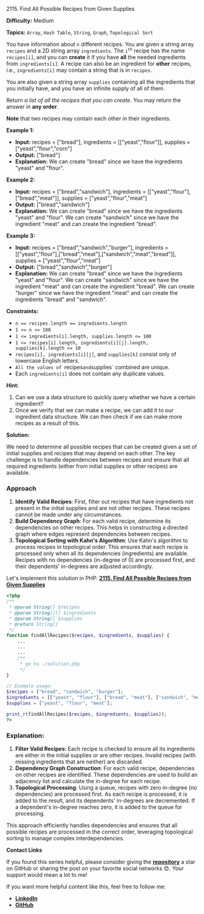 2115\. Find All Possible Recipes from Given Supplies

**Difficulty:** Medium

**Topics:** `Array`, `Hash Table`, `String`, `Graph`, `Topological Sort`

You have information about `n` different recipes. You are given a string array `recipes` and a 2D string array `ingredients`. The <code>i<sup>th</sup></code> recipe has the name `recipes[i]`, and you can **create** it if you have **all** the needed ingredients from `ingredients[i]`. A recipe can also be an ingredient for **other** recipes, i.e., `ingredients[i]` may contain a string that is in `recipes`.

You are also given a string array `supplies` containing all the ingredients that you initially have, and you have an infinite supply of all of them.

Return _a list of all the recipes that you can create_. You may return the answer in **any order**.

**Note** that two recipes may contain each other in their ingredients.

**Example 1:**

- **Input:** recipes = ["bread"], ingredients = [["yeast","flour"]], supplies = ["yeast","flour","corn"]
- **Output:** ["bread"]
- **Explanation:** We can create "bread" since we have the ingredients "yeast" and "flour".

**Example 2:**

- **Input:** recipes = ["bread","sandwich"], ingredients = [["yeast","flour"],["bread","meat"]], supplies = ["yeast","flour","meat"]
- **Output:** ["bread","sandwich"]
- **Explanation:**
  We can create "bread" since we have the ingredients "yeast" and "flour".
  We can create "sandwich" since we have the ingredient "meat" and can create the ingredient "bread".


**Example 3:**

- **Input:** recipes = ["bread","sandwich","burger"], ingredients = [["yeast","flour"],["bread","meat"],["sandwich","meat","bread"]], supplies = ["yeast","flour","meat"]
- **Output:** ["bread","sandwich","burger"]
- **Explanation:**
  We can create "bread" since we have the ingredients "yeast" and "flour".
  We can create "sandwich" since we have the ingredient "meat" and can create the ingredient "bread".
  We can create "burger" since we have the ingredient "meat" and can create the ingredients "bread" and "sandwich".



**Constraints:**

- `n == recipes.length == ingredients.length`
- `1 <= n <= 100`
- `1 <= ingredients[i].length, supplies.length <= 100`
- `1 <= recipes[i].length, ingredients[i][j].length, supplies[k].length <= 10`
- `recipes[i], ingredients[i][j]`, and `supplies[k]` consist only of lowercase English letters.
- `All the values of `recipes` and `supplies` combined are unique.
- Each `ingredients[i]` does not contain any duplicate values.


**Hint:**
1. Can we use a data structure to quickly query whether we have a certain ingredient?
2. Once we verify that we can make a recipe, we can add it to our ingredient data structure. We can then check if we can make more recipes as a result of this.



**Solution:**

We need to determine all possible recipes that can be created given a set of initial supplies and recipes that may depend on each other. The key challenge is to handle dependencies between recipes and ensure that all required ingredients (either from initial supplies or other recipes) are available.

### Approach
1. **Identify Valid Recipes**: First, filter out recipes that have ingredients not present in the initial supplies and are not other recipes. These recipes cannot be made under any circumstances.
2. **Build Dependency Graph**: For each valid recipe, determine its dependencies on other recipes. This helps in constructing a directed graph where edges represent dependencies between recipes.
3. **Topological Sorting with Kahn's Algorithm**: Use Kahn's algorithm to process recipes in topological order. This ensures that each recipe is processed only when all its dependencies (ingredients) are available. Recipes with no dependencies (in-degree of 0) are processed first, and their dependents' in-degrees are adjusted accordingly.

Let's implement this solution in PHP: **[2115. Find All Possible Recipes from Given Supplies](https://github.com/mah-shamim/leet-code-in-php/tree/main/algorithms/002115-find-all-possible-recipes-from-given-supplies/solution.php)**

```php
<?php
/**
 * @param String[] $recipes
 * @param String[][] $ingredients
 * @param String[] $supplies
 * @return String[]
 */
function findAllRecipes($recipes, $ingredients, $supplies) {
    ...
    ...
    ...
    /**
     * go to ./solution.php
     */
}

// Example usage:
$recipes = ["bread", "sandwich", "burger"];
$ingredients = [["yeast", "flour"], ["bread", "meat"], ["sandwich", "meat", "bread"]];
$supplies = ["yeast", "flour", "meat"];

print_r(findAllRecipes($recipes, $ingredients, $supplies));
?>
```

### Explanation:

1. **Filter Valid Recipes**: Each recipe is checked to ensure all its ingredients are either in the initial supplies or are other recipes. Invalid recipes (with missing ingredients that are neither) are discarded.
2. **Dependency Graph Construction**: For each valid recipe, dependencies on other recipes are identified. These dependencies are used to build an adjacency list and calculate the in-degree for each recipe.
3. **Topological Processing**: Using a queue, recipes with zero in-degree (no dependencies) are processed first. As each recipe is processed, it is added to the result, and its dependents' in-degrees are decremented. If a dependent's in-degree reaches zero, it is added to the queue for processing.

This approach efficiently handles dependencies and ensures that all possible recipes are processed in the correct order, leveraging topological sorting to manage complex interdependencies.

**Contact Links**

If you found this series helpful, please consider giving the **[repository](https://github.com/mah-shamim/leet-code-in-php)** a star on GitHub or sharing the post on your favorite social networks 😍. Your support would mean a lot to me!

If you want more helpful content like this, feel free to follow me:

- **[LinkedIn](https://www.linkedin.com/in/arifulhaque/)**
- **[GitHub](https://github.com/mah-shamim)**


